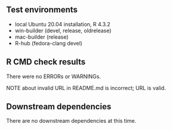## Test environments

- local Ubuntu 20.04 installation, R 4.3.2
- win-builder (devel, release, oldrelease)
- mac-builder (release)
- R-hub (fedora-clang devel)

## R CMD check results

There were no ERRORs or WARNINGs.

NOTE about invalid URL in README.md is incorrect; URL is valid.

## Downstream dependencies

There are no downstream dependencies at this time.
